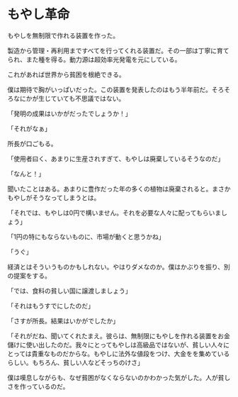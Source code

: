 # もやし革命

もやしを無制限で作れる装置を作った。

製造から管理・再利用まですべてを行ってくれる装置だ。その一部は丁寧に育てられ、また種を得る。動力源は超効率光発電を元にしている。

これがあれば世界から貧困を根絶できる。

僕は期待で胸がいっぱいだった。この装置を発表したのはもう半年前だ。そろそろなにかが生じていても不思議ではない。

「発明の成果はいかがだったでしょうか！」

「それがなぁ」

所長が口ごもる。

「使用者曰く、あまりに生産されすぎて、もやしは廃棄しているそうなのだ」

「なんと！」

聞いたことはある。あまりに豊作だった年の多くの植物は廃棄されると。まさかもやしがそうなってしまうとは。

「それでは、もやしは0円で構いません。それを必要な人々に配ってもらいましょう」

「1円の特にもならないものに、市場が動くと思うかね」

「うぐ」

経済とはそういうものかもしれない。やはりダメなのか。僕はかぶりを振り、別の提案をする。

「では、食料の貧しい国に譲渡しましょう」

「それはもうすでにしたのだ」

「さすが所長。結果はいかがでしたか」

「それがだね、聞いてくれたまえ。彼らは、無制限にもやしを作れる装置をお金儲けに使い出したのだ。我々にとってもやしは高級品ではないが、貧しい人々にとっては貴重なものだからな。もやしに法外な値段をつけ、大金をを集めているらしい。もちろん、貧しい人などそっちのけさ」

僕は嘆息しながらも、なぜ貧困がなくならないのかわかった気がした。人が貧しさを作っているのだ。